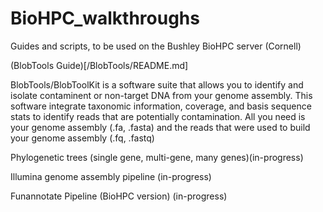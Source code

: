 # BioHPC_walkthroughs
Guides and scripts, to be used on the Bushley BioHPC server (Cornell)

(BlobTools Guide)[/BlobTools/README.md]

BlobTools/BlobToolKit is a software suite that allows you to identify and isolate contaminent or non-target DNA from your genome assembly. This software integrate taxonomic information, coverage, and basis sequence stats to identify reads that are potentially contamination. All you need is your genome assembly (.fa, .fasta) and the reads that were used to build your genome assembly (.fq, .fastq)


Phylogenetic trees (single gene, multi-gene, many genes)(in-progress)


Illumina genome assembly pipeline (in-progress)


Funannotate Pipeline (BioHPC version) (in-progress)

